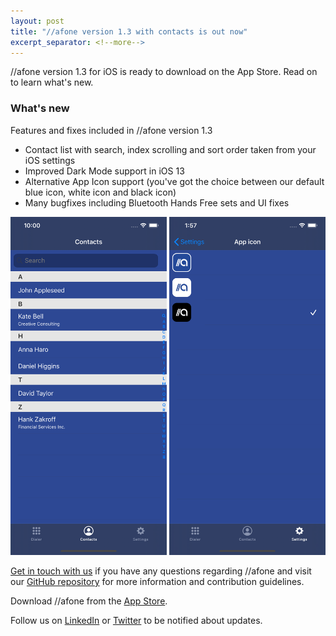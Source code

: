 ```yaml
---
layout: post
title: "//afone version 1.3 with contacts is out now"
excerpt_separator: <!--more-->
---
```


//afone version 1.3 for iOS is ready to download on the App Store. Read on to learn what's new.

<!--more-->

### What's new

Features and fixes included in //afone version 1.3 

- Contact list with search, index scrolling and sort order taken from your iOS settings
- Improved Dark Mode support in iOS 13
- Alternative App Icon support (you've got the choice between our default blue icon, white icon and black icon)
- Many bugfixes including Bluetooth Hands Free sets and UI fixes

<img src="/images/blog/afone-v13-contacts.png" alt="Contact list with search" title="Contact list with search" width="250px" />
<img src="/images/blog/afone-v13-alt-icons.png" alt="Contact list with search" title="Contact list with search" width="250px" />

[Get in touch with us](mailto:info@automat.berlin) if you have any questions regarding //afone and visit our [GitHub repository](https://github.com/automat-berlin/afone) for more information and contribution guidelines.

Download //afone from the [App Store](https://apps.apple.com/us/app/afone/id1470424336?ls=1).

Follow us on [LinkedIn](https://www.linkedin.com/company/automat-berlin) or [Twitter](https://twitter.com/AutomatBerlin) to be notified about updates.

